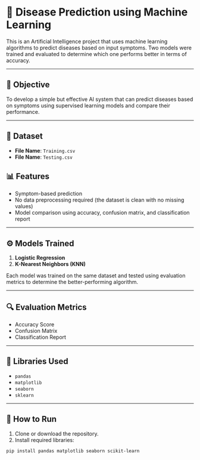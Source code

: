 # 🧠 Disease Prediction using Machine Learning

This is an Artificial Intelligence project that uses machine learning algorithms to predict diseases based on input symptoms. Two models were trained and evaluated to determine which one performs better in terms of accuracy.

---

## 🎯 Objective

To develop a simple but effective AI system that can predict diseases based on symptoms using supervised learning models and compare their performance.

---

## 📁 Dataset

- **File Name**: `Training.csv`
- **File Name**: `Testing.csv`

## 📊 Features

- Symptom-based prediction
- No data preprocessing required (the dataset is clean with no missing values)
- Model comparison using accuracy, confusion matrix, and classification report

---

## ⚙️ Models Trained

1. **Logistic Regression**
2. **K-Nearest Neighbors (KNN)**

Each model was trained on the same dataset and tested using evaluation metrics to determine the better-performing algorithm.

---

## 🔍 Evaluation Metrics

- Accuracy Score
- Confusion Matrix
- Classification Report

---

## 🧰 Libraries Used

- `pandas`
- `matplotlib`
- `seaborn`
- `sklearn`

---

## 🚀 How to Run

1. Clone or download the repository.
2. Install required libraries:

```bash
pip install pandas matplotlib seaborn scikit-learn
